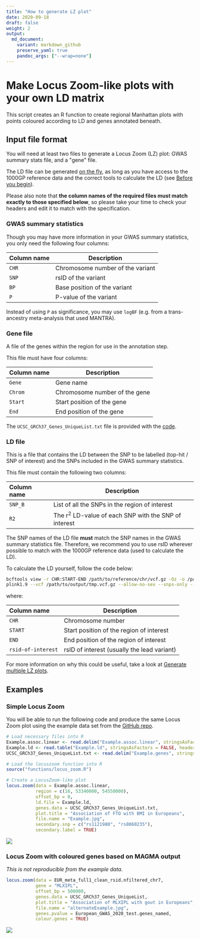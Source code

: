 ```yaml
---
title: "How to generate LZ plot"
date: 2020-09-18
draft: false
weight: 2
output:
  md_document:
    variant: markdown_github
    preserve_yaml: true
    pandoc_args: ["--wrap=none"]
---
```


# Make Locus Zoom-like plots with your own LD matrix

This script creates an R function to create regional Manhattan plots with points coloured according to LD and genes annotated beneath.

## Input file format

You will need at least two files to generate a Locus Zoom (LZ) plot: GWAS summary stats file, and a "gene" file.

<!-- TODO: need to link "access" to a quickref that points to where the data is -->
The LD file can be generated [on the fly](/docs/locuszooms/how_is_ld_calculated), as long as you have access to the 1000GP reference data and the correct tools to calculate the LD (see [Before you begin](/docs/locuszooms/before_you_begin)).

Please also note that **the column names of the required files must match exactly to those specified below**, so please take your time to check your headers and edit it to match with the specification.

### GWAS summary statistics

Though you may have more information in your GWAS summary statistics, you only need the following four columns:

| Column name   | Description                                    |
| :------------ | ---------------------------------------------- |
| `CHR`         | Chromosome number of the variant               |
| `SNP`         | rsID of the variant                            |
| `BP`          | Base position of the variant                   |
| `P`           | P-value of the variant                         |

Instead of using `P` as significance, you may use `logBF` (e.g. from a trans-ancestry meta-analysis that used MANTRA).

### Gene file

A file of the genes within the region for use in the annotation step.

This file must have four columns:

| Column name   | Description                                    |
| :------------ | ---------------------------------------------- |
| `Gene`        | Gene name                                      |
| `Chrom`       | Chromosome number of the gene                  |
| `Start`       | Start position of the gene                     |
| `End`         | End position of the gene                       |

The `UCSC_GRCh37_Genes_UniqueList.txt` file is provided with the [code](https://github.com/Geeketics/LocusZooms).

### LD file


This is a file that contains the LD between the SNP to be labelled (top-hit / SNP of interest) and the SNPs included in the GWAS summary statistics.

This file must contain the following two columns:

| Column name   | Description                                                     |
| :------------ | ----------------------------------------------                  |
| `SNP_B`       | List of all the SNPs in the region of interest                  |
| `R2`          | The r<sup>2</sup> LD-value of each SNP with the SNP of interest |

The SNP names of the LD file **must** match the SNP names in the GWAS summary statistics file.
Therefore, we recommend you to use rsID wherever possible to match with the 1000GP reference data (used to calculate the LD).

To calculate the LD yourself, follow the code below:


```bash
bcftools view -r CHR:START-END /path/to/reference/chr/vcf.gz -Oz -o /path/to/output/tmp.vcf.gz
plink1.9 --vcf /path/to/output/tmp.vcf.gz --allow-no-sex --snps-only --r2 inter-chr --ld-snp <rsid-of-interest> --ld-window-r2 0 --out /path/to/output/ld_file
```

where:

| Column name        | Description                                    |
| :------------      | ---------------------------------------------- |
| `CHR`              | Chromosome number                              |
| `START`            | Start position of the region of interest       |
| `END`              | End position of the region of interest         |
| `rsid-of-interest` | rsID of interest (usually the lead variant)    |

For more information on why this could be useful, take a look at [Generate multiple LZ plots](/docs/locuszooms/multiple_lz_plots/#ld-calculation----on-the-fly-or-pre-calculated).

## Examples

### Simple Locus Zoom

You will be able to run the following code and produce the same Locus Zoom plot using the example data set from the [GitHub repo](https://github.com/Geeketics/LocusZooms).


```r
# Load necessary files into R
Example.assoc.linear <- read.delim("Example.assoc.linear", stringsAsFactors = FALSE, header = TRUE)
Example.ld <- read.table("Example.ld", stringsAsFactors = FALSE, header = TRUE)
UCSC_GRCh37_Genes_UniqueList.txt <- read.delim("Example.genes", stringsAsFactors = FALSE, header = TRUE)

# Load the locuszoom function into R
source("functions/locus_zoom.R")

# Create a LocusZoom-like plot
locus.zoom(data = Example.assoc.linear,
           region = c(16, 53340000, 54550000),
           offset_bp = 0,
           ld.file = Example.ld,
           genes.data = UCSC_GRCh37_Genes_UniqueList.txt,
           plot.title = "Association of FTO with BMI in Europeans",
           file.name = "Example.jpg",
           secondary.snp = c("rs1121980", "rs8060235"),
           secondary.label = TRUE)
```

![](docs/locuszooms/Example.jpg)

### Locus Zoom with coloured genes based on MAGMA output

_This is not reproducible from the example data._


```r
locus.zoom(data = EUR_meta_full1_clean_rsid.nfiltered_chr7,
           gene = "MLXIPL",
           offset_bp = 500000,
           genes.data = UCSC_GRCh37_Genes_UniqueList,
           plot.title = "Association of MLXIPL with gout in Europeans",
           file.name = "alternateExample.jpg",
           genes.pvalue = European_GWAS_2020_test.genes_named,
           colour.genes = TRUE)
```

![](docs/locuszooms/alternateExample.jpg)

